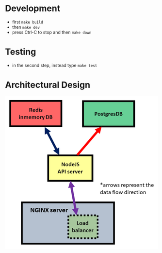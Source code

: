 # Development

 - first ```make build```
 - then ```make dev```
 - press Ctrl-C to stop and then ```make down```



# Testing

 - in the second step, instead type ```make test```


# Architectural Design

![architecture_diagram](architecture_diagram.png)

